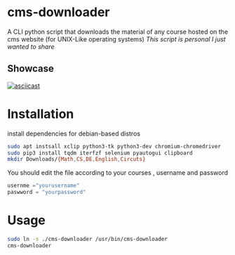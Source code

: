 # cms-downloader
A CLI python script that downloads the material of any course hosted on the  cms website (for UNIX-Like operating systems)
*This script is personal I just wanted to share*
## Showcase

[![asciicast](https://asciinema.org/a/K1QAHRyrFyj2Hzulc0y8KXrYa.svg)](https://asciinema.org/a/K1QAHRyrFyj2Hzulc0y8KXrYa)


# Installation
install dependencies for debian-based distros
```bash
sudo apt instsall xclip python3-tk python3-dev chromium-chromedriver 
sudo pip3 install tqdm iterfzf selenium pyautogui clipboard 
mkdir Downloads/{Math,CS,DE,English,Circuts}
```
You should edit the file according to your courses , username and password
```python
usernme ="yourusername"
paswword = "yourpassword"
```
# Usage
```bash
sudo ln -s ./cms-downloader /usr/bin/cms-downloader 
cms-downloader
```
